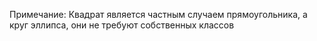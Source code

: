 Примечание: Квадрат является частным случаем прямоугольника, а круг эллипса, они не требуют собственных классов
